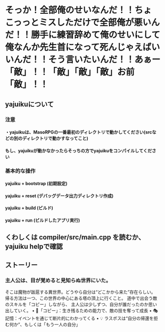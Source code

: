 # そっか！全部俺のせいなんだ！！ちょこっっとミスしただけで全部俺が悪いんだ！！勝手に練習辞めて俺のせいにして俺なんか先生首になって死んじゃえばいいんだ！！そう言いたいんだ！！あぁー「敵」！！「敵」「敵」「敵」お前「敵」！！


## yajuikuについて

### 注意
#### ・yajuikuは、MasoRPGの一番最初のディレクトリで動かしてください(srcなどの別のディレクトリで動かすなってこと)
#### もし、yajuikuが動かなかったらそっちの方でyajuikuをコンパイルしてください
### 基本的な操作
#### yajuiku + bootstrap (初期設定)
#### yajuiku + reset (デバッグデータ出力ディレクトリ作成)
#### yajuiku + build (ビルド)
#### yajuiku + run (ビルドしたアプリ実行)

## くわしくは compiler/src/main.cpp を読むか、yajuiku helpで確認

## ストーリー
### 主人公は、目が覚めると見知らぬ世界にいた。
そこは魔物が跋扈する異世界。どうやら自分は“どこかから来た”存在らしい。
帰る方法は一つ、この世界の中心にある塔の頂上に行くこと。
道中で出会う敵のスキルを「コピー」しながら、
主人公は少しずつ、自分が誰だったのか思い出していく。
•	📌「コピー」：生き残るための能力で、敵の技を奪って成長
•	🎭 記憶：イベントを通じて断片的にわかってくる
•	💡 ラスボスは“自分の帰還を拒む何か”、もしくは「もう一人の自分」

